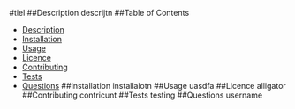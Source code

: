 #tiel
##Description
descrijtn
##Table of Contents
* [Description](#Description)
* [Installation](#Installation)
* [Usage](#Usage)
* [Licence](#Licence)
* [Contributing](#Contributing)
* [Tests](#Tests)
* [Questions](#Questions)
##Installation
installaiotn
##Usage
uasdfa
##Licence
alligator
##Contributing
contricunt
##Tests
testing
##Questions
username
    